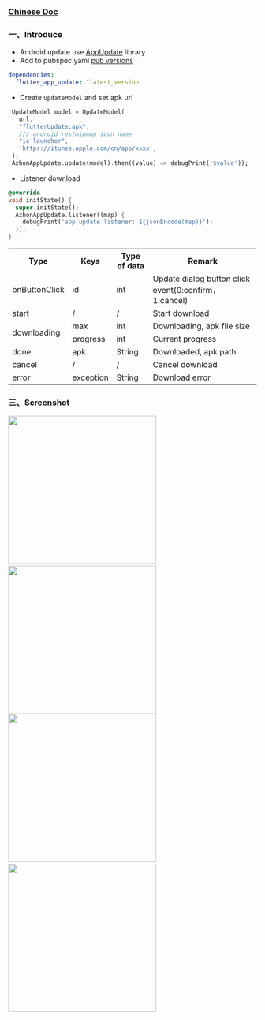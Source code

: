 ### [Chinese Doc](https://github.com/azhon/flutter_app_update/blob/main/README-CN.md)

### 一、Introduce
- Android update use [AppUpdate](https://github.com/azhon/AppUpdate) library
- Add to pubspec.yaml [pub versions](https://pub.dev/packages/flutter_app_update)
```yaml
dependencies:
  flutter_app_update: ^latest_version
```

- Create `UpdateModel` and set apk url

```dart
 UpdateModel model = UpdateModel(
   url,
   "flutterUpdate.apk",
   /// android res/mipmap icon name
   "ic_launcher",
   'https://itunes.apple.com/cn/app/xxxx',
 );
 AzhonAppUpdate.update(model).then((value) => debugPrint('$value'));
```
- Listener download

```dart
@override
void initState() {
  super.initState();
  AzhonAppUpdate.listener((map) {
    debugPrint('app update listener: ${jsonEncode(map)}');
  });
}
```

<table>
	<tr>
	    <th>Type</th>
	    <th>Keys</th>
	    <th>Type of data</th>
	    <th>Remark</th>
	</tr >
	<tr>
	    <td>onButtonClick</td>
	    <td>id</td>
	    <td>int</td>
	    <td>Update dialog button click event(0:confirm，1:cancel)</td>
	</tr>
	<tr>
	    <td>start</td>
	    <td>/</td>
	    <td>/</td>
	    <td>Start download</td>
	</tr>
	<tr>
	    <td rowspan="2">downloading</td>
	    <td>max</td>
	    <td>int</td>
	    <td>Downloading, apk file size </td>
	</tr>
	<tr>
	    <td>progress</td>
	    <td>int</td>
	    <td>Current progress</td>
	</tr>
	<tr>
	    <td>done</td>
	    <td>apk</td>
	    <td>String</td>
	    <td>Downloaded, apk path</td>
	</tr>
	<tr>
	    <td>cancel</td>
	    <td>/</td>
	    <td>/</td>
	    <td>Cancel download</td>
	</tr>
	<tr>
	    <td>error</td>
	    <td>exception</td>
	    <td>String</td>
	    <td>Download error</td>
	</tr>
</table>


### 三、Screenshot

<img src="https://raw.githubusercontent.com/azhon/FlutterAppUpdate/main/example/img/en/img1.png" width="300">　<img src="https://raw.githubusercontent.com/azhon/FlutterAppUpdate/main/example/img/en/img2.png" width="300">
<img src="https://raw.githubusercontent.com/azhon/FlutterAppUpdate/main/example/img/en/img3.png" width="300">　<img src="https://raw.githubusercontent.com/azhon/FlutterAppUpdate/main/example/img/en/img4.png" width="300">
